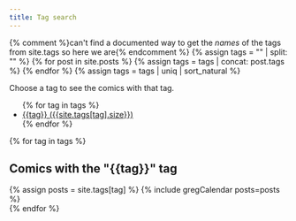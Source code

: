 ```yaml
---
title: Tag search
---
```

{% comment %}can't find a documented way to get the *names* of the tags from site.tags so here we are{% endcomment %}
{% assign tags = "" | split: "" %}
{% for post in site.posts %}
{% assign tags = tags | concat: post.tags %}
{% endfor %}
{% assign tags = tags | uniq | sort_natural %}

<nav>
Choose a tag to see the comics with that tag.<br>
<ul>
{% for tag in tags %}
<li><a href="#{{tag | xml_escape}}">{{tag}} ({{site.tags[tag].size}})</a></li>
{% endfor %}
</ul>
</nav>
{% for tag in tags %}
<div id="{{tag | xml_escape}}" class="shos">
<h2>Comics with the "{{tag}}" tag</h2>
{% assign posts = site.tags[tag] %}
{% include gregCalendar posts=posts %}
</div>
{% endfor %}
